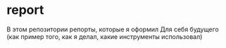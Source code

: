# report
В этом репозитории репорты, которые я оформил
Для себя будущего (как пример того, как я делал, какие инструменты использовал)